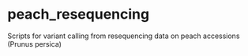 # peach_resequencing
Scripts for variant calling from resequencing data on peach accessions (Prunus persica)
